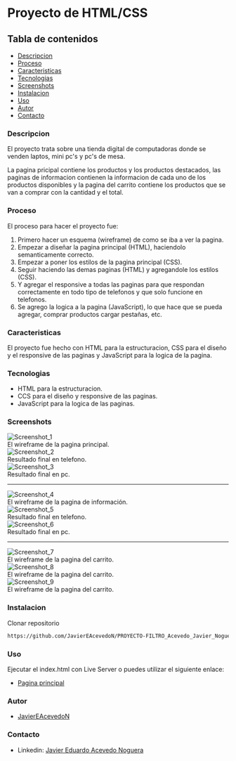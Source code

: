 # Proyecto de HTML/CSS
## Tabla de contenidos
- [Descripcion](#descripcion)
- [Proceso](#proceso)
- [Caracteristicas](#caracteristicas)
- [Tecnologias](#tecnologias)
- [Screenshots](#screenshots)
- [Instalacion](#instalacion)
- [Uso](#uso)
- [Autor](#autor)
- [Contacto](#contacto)
### Descripcion
El proyecto trata sobre una tienda digital de computadoras donde se venden laptos, mini pc's y pc's de mesa.  

La pagina pricipal contiene los productos y los productos destacados, las paginas de informacion contienen la informacion de cada uno de los productos disponibles y la pagina del carrito contiene los productos que se van a comprar con la cantidad y el total.
### Proceso
El proceso para hacer el proyecto fue:
1. Primero hacer un esquema (wireframe) de como se iba a ver la pagina.
2. Empezar a diseñar la pagina principal (HTML), haciendolo semanticamente correcto.
3. Empezar a poner los estilos de la pagina principal (CSS).
4. Seguir haciendo las demas paginas (HTML) y agregandole los estilos (CSS).
5. Y agregar el responsive a todas las paginas para que respondan correctamente en todo tipo de telefonos y que solo funcione en telefonos.
6. Se agrego la logica a la pagina (JavaScript), lo que hace que se pueda agregar, comprar productos cargar pestañas, etc.
### Caracteristicas
El proyecto fue hecho con HTML para la estructuracion, CSS para el diseño y el responsive de las paginas y JavaScript para la logica de la pagina.
### Tecnologias
- HTML para la estructuracion.
- CCS para el diseño y responsive de las paginas.
- JavaScript para la logica de las paginas.
### Screenshots
![Screenshot_1](./Tienda_de_computadoras/Resources/img/Screenshot_1.png)  
El wireframe de la pagina principal.  
![Screenshot_2](./Tienda_de_computadoras/Resources/img/Screenshot_2.png)  
Resultado final en telefono.  
![Screenshot_3](./Tienda_de_computadoras/Resources/img/Screenshot_3.png)  
Resultado final en pc.  
***
![Screenshot_4](./Tienda_de_computadoras/Resources/img/Screenshot_4.png)  
El wireframe de la pagina de información.  
![Screenshot_5](./Tienda_de_computadoras/Resources/img/Screenshot_5.png)  
Resultado final en telefono.  
![Screenshot_6](./Tienda_de_computadoras/Resources/img/Screenshot_6.png)  
Resultado final en pc.  
***
![Screenshot_7](./Tienda_de_computadoras/Resources/img/Screenshot_7.png)  
El wireframe de la pagina del carrito.  
![Screenshot_8](./Tienda_de_computadoras/Resources/img/Screenshot_8.png)  
El wireframe de la pagina del carrito.  
![Screenshot_9](./Tienda_de_computadoras/Resources/img/Screenshot_9.png)  
El wireframe de la pagina del carrito.  
### Instalacion
Clonar repositorio
```sh
https://github.com/JavierEAcevedoN/PROYECTO-FILTRO_Acevedo_Javier_Noguera_Eduardo.git
```
### Uso
Ejecutar el index.html con Live Server o puedes utilizar el siguiente enlace:  
- [Pagina principal](https://javiereacevedon.github.io/PROYECTO-FILTRO_Acevedo_Javier_Noguera_Eduardo/Tienda_de_computadoras/Index.html)  
### Autor
- [JavierEAcevedoN](https://github.com/JavierEAcevedoN)
### Contacto
- Linkedin: [Javier Eduardo Acevedo Noguera](https://www.linkedin.com/in/javier-eduardo-acevedo-noguera)